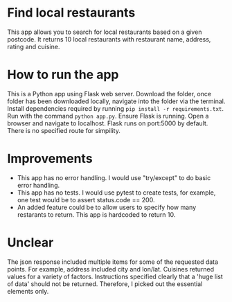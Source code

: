# Find local restaurants

This app allows you to search for local restaurants based on a given postcode. It returns 10 local restaurants with restaurant name, address, rating and cuisine.

# How to run the app

This is a Python app using Flask web server. Download the folder, once folder has been downloaded locally, navigate into the folder via the terminal. Install dependencies required by running `pip install -r requirements.txt`. Run with the command `python app.py`. Ensure Flask is running. Open a browser and navigate to localhost. Flask runs on port:5000 by default. There is no specified route for simpility. 

# Improvements 

- This app has no error handling. I would use "try/except" to do basic error handling. 
- This app has no tests. I would use pytest to create tests, for example, one test would be to assert status.code == 200.
- An added feature could be to allow users to specify how many restarants to return. This app is hardcoded to return 10.  

# Unclear

The json response included multiple items for some of the requested data points. For example, address included city and lon/lat. Cuisines returned values for a variety of factors. Instructions specified clearly that a 'huge list of data' should not be returned. Therefore, I picked out the essential elements only.